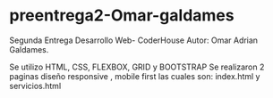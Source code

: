 # preentrega2-Omar-galdames
Segunda Entrega Desarrollo Web- CoderHouse
Autor: Omar Adrian Galdames.

Se utilizo HTML, CSS, FLEXBOX, GRID y BOOTSTRAP
Se realizaron 2 paginas diseño responsive , mobile first las cuales son:
index.html y servicios.html 

